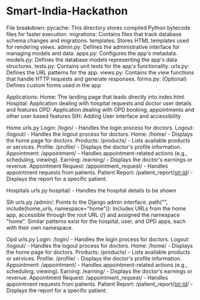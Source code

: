 # Smart-India-Hackathon
File breakdown:
pycache: This directory stores compiled Python bytecode files for faster execution.
migrations: Contains files that track database schema changes and migrations.
templates: Stores HTML templates used for rendering views.
admin.py: Defines the administrative interface for managing models and data.
apps.py: Configures the app's metadata.
models.py: Defines the database models representing the app's data structures.
tests.py: Contains unit tests for the app's functionality.
urls.py: Defines the URL patterns for the app.
views.py: Contains the view functions that handle HTTP requests and generate responses.
forms.py: (Optional) Defines custom forms used in the app



Applications:
Home: The landing page that leads directly into index.html
Hospital: Application dealing with hospital requests and doctor user details and features
OPD: Application dealing with OPD booking, appointments and other user based features
SIH: Adding User interface and accessibility

Home urls.py
Login: /login/ - Handles the login process for doctors.
Logout: /logout/ - Handles the logout process for doctors.
Home: /home/ - Displays the home page for doctors.
Products: /products/ - Lists available products or services.
Profile: /profile/ - Displays the doctor's profile information.
Appointment: /appointment/ - Handles appointment-related actions (e.g., scheduling, viewing).
Earning: /earning/ - Displays the doctor's earnings or revenue.
Appointment Request: /appointment_request/ - Handles appointment requests from patients.
Patient Report: /patient_report/<str:id>/ - Displays the report for a specific patient.

Hospitals urls.py
hospital/ - Handles the hospital details to be shown

Sih urls.py
/admin/: Points to the Django admin interface.
path("", include(home_urls, namespace="home")): Includes URLs from the home app, accessible through the root URL (/) and assigned the namespace "home".
Similar patterns exist for the hospital, user, and OPD apps, each with their own namespace.

Opd urls.py
Login: /login/ - Handles the login process for doctors.
Logout: /logout/ - Handles the logout process for doctors.
Home: /home/ - Displays the home page for doctors.
Products: /products/ - Lists available products or services.
Profile: /profile/ - Displays the doctor's profile information.
Appointment: /appointment/ - Handles appointment-related actions (e.g., scheduling, viewing).
Earning: /earning/ - Displays the doctor's earnings or revenue.
Appointment Request: /appointment_request/ - Handles appointment requests from patients.
Patient Report: /patient_report/<str:id>/ - Displays the report for a specific patient.
